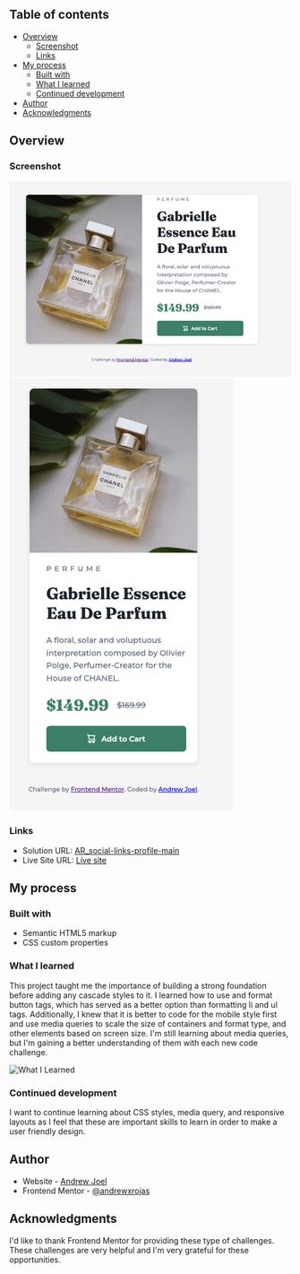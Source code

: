 ## Table of contents

- [Overview](#overview)
  - [Screenshot](#screenshot)
  - [Links](#links)
- [My process](#my-process)
  - [Built with](#built-with)
  - [What I learned](#what-i-learned)
  - [Continued development](#continued-development)
- [Author](#author)
- [Acknowledgments](#acknowledgments)


## Overview

### Screenshot

![Desktop View](./images/DesktopView.png) 
![Mobile View](./images/MobileView.png)


### Links

- Solution URL: [AR_social-links-profile-main](https://github.com/andrewxrojas/AR_product-preview-card-component-main)
- Live Site URL: [Live site](https://andrewxrojas.github.io/AR_product-preview-card-component-main/)

## My process

### Built with

- Semantic HTML5 markup
- CSS custom properties

### What I learned

This project taught me the importance of building a strong foundation before adding any cascade styles to it. I learned how to use and format button tags, which has served as a better option than formatting li and ul tags. Additionally, I knew that it is better to code for the mobile style first and use media queries to scale the size of containers and format type, and other elements based on screen size. I'm still learning about media queries, but I'm gaining a better understanding of them with each new code challenge.

![What I Learned](./assets/images/WhatILearned.png)

### Continued development

I want to continue learning about CSS styles, media query, and responsive layouts as I feel that these are important skills to learn in order to make a user friendly design.

## Author

- Website - [Andrew Joel](https://www.andrewxrojas.com)
- Frontend Mentor - [@andrewxrojas](https://www.frontendmentor.io/profile/andrewxrojas)

## Acknowledgments

I'd like to thank Frontend Mentor for providing these type of challenges. These challenges are very helpful and I'm very grateful for these opportunities.